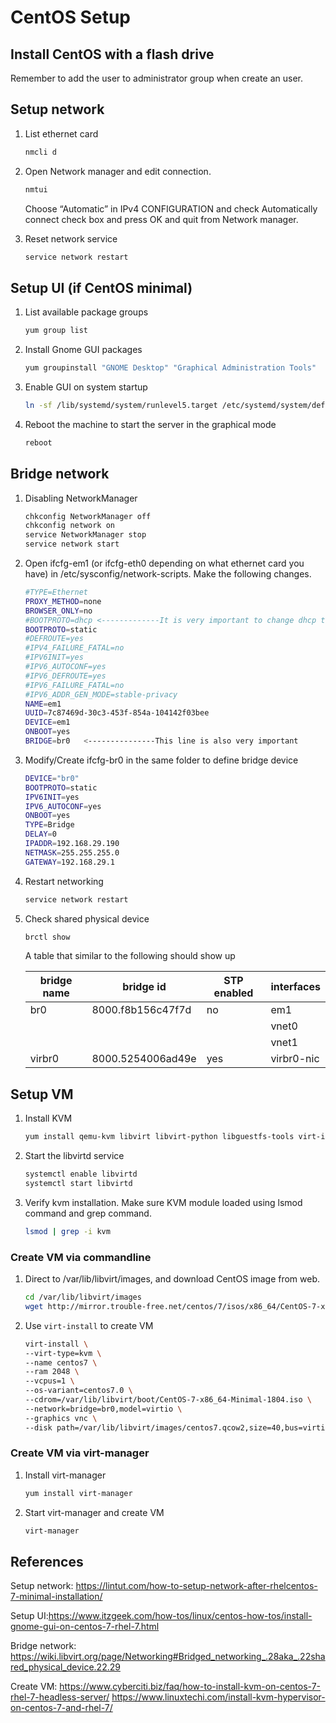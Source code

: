 # CentOS Setup

## Install CentOS with a flash drive
Remember to add the user to administrator group when create an user.

## Setup network

1. List ethernet card
    ```bash
    nmcli d
    ```

2. Open Network manager and edit connection.
    ```bash
    nmtui
    ```
    Choose “Automatic” in IPv4 CONFIGURATION and check Automatically connect check box and press OK and quit from Network manager.

3. Reset network service
    ```bash
    service network restart
    ```
    
## Setup UI (if CentOS minimal)

1. List available package groups
    ```bash
    yum group list
    ```
    
2. Install Gnome GUI packages
    ```bash
    yum groupinstall "GNOME Desktop" "Graphical Administration Tools"
    ```

3. Enable GUI on system startup
    ```bash
    ln -sf /lib/systemd/system/runlevel5.target /etc/systemd/system/default.target
    ```

4. Reboot the machine to start the server in the graphical mode
    ```bash
    reboot
    ```

## Bridge network

1. Disabling NetworkManager
    ```bash
    chkconfig NetworkManager off
    chkconfig network on
    service NetworkManager stop
    service network start
    ```

2. Open ifcfg-em1 (or ifcfg-eth0 depending on what ethernet card you have) in /etc/sysconfig/network-scripts. Make the following changes.

    ```bash
    #TYPE=Ethernet
    PROXY_METHOD=none
    BROWSER_ONLY=no
    #BOOTPROTO=dhcp <-------------It is very important to change dhcp to static
    BOOTPROTO=static
    #DEFROUTE=yes
    #IPV4_FAILURE_FATAL=no
    #IPV6INIT=yes
    #IPV6_AUTOCONF=yes
    #IPV6_DEFROUTE=yes
    #IPV6_FAILURE_FATAL=no
    #IPV6_ADDR_GEN_MODE=stable-privacy
    NAME=em1
    UUID=7c87469d-30c3-453f-854a-104142f03bee
    DEVICE=em1
    ONBOOT=yes
    BRIDGE=br0   <---------------This line is also very important
    ```

3. Modify/Create ifcfg-br0 in the same folder to define bridge device

    ```bash
    DEVICE="br0"
    BOOTPROTO=static
    IPV6INIT=yes
    IPV6_AUTOCONF=yes
    ONBOOT=yes
    TYPE=Bridge
    DELAY=0
    IPADDR=192.168.29.190
    NETMASK=255.255.255.0
    GATEWAY=192.168.29.1
    ```

4. Restart networking

    ```bash
    service network restart
    ```

5. Check shared physical device

    ```bash
    brctl show
    ```

    A table that similar to the following should show up

    | bridge name |     bridge id     | STP enabled | interfaces |
    | ----------- | ----------------- | ----------- | ---------- |
    | br0         | 8000.f8b156c47f7d | no          | em1        |
    |             |                   |             | vnet0      |
    |             |                   |             | vnet1      |
    | virbr0      | 8000.5254006ad49e | yes         | virbr0-nic |

## Setup VM

1. Install KVM
    
    ```bash
    yum install qemu-kvm libvirt libvirt-python libguestfs-tools virt-install
    ```

2. Start the libvirtd service

    ```bash
    systemctl enable libvirtd
    systemctl start libvirtd
    ```

3. Verify kvm installation. Make sure KVM module loaded using lsmod command and grep command.

    ```bash
    lsmod | grep -i kvm
    ```

### Create VM via commandline

1. Direct to /var/lib/libvirt/images, and download CentOS image from web.

    ```bash
    cd /var/lib/libvirt/images
    wget http://mirror.trouble-free.net/centos/7/isos/x86_64/CentOS-7-x86_64-Minimal-1804.iso
    ```

2. Use <code>virt-install</code> to create VM

    ```bash
    virt-install \
    --virt-type=kvm \
    --name centos7 \
    --ram 2048 \
    --vcpus=1 \
    --os-variant=centos7.0 \    
    --cdrom=/var/lib/libvirt/boot/CentOS-7-x86_64-Minimal-1804.iso \
    --network=bridge=br0,model=virtio \
    --graphics vnc \
    --disk path=/var/lib/libvirt/images/centos7.qcow2,size=40,bus=virtio,format=qcow2
    ```

### Create VM via virt-manager

1. Install virt-manager

    ```bash
    yum install virt-manager
    ```

2. Start virt-manager and create VM

    ```bash
    virt-manager
    ```


## References
Setup network: https://lintut.com/how-to-setup-network-after-rhelcentos-7-minimal-installation/

Setup UI:https://www.itzgeek.com/how-tos/linux/centos-how-tos/install-gnome-gui-on-centos-7-rhel-7.html

Bridge network:
https://wiki.libvirt.org/page/Networking#Bridged_networking_.28aka_.22shared_physical_device.22.29

Create VM:
https://www.cyberciti.biz/faq/how-to-install-kvm-on-centos-7-rhel-7-headless-server/
https://www.linuxtechi.com/install-kvm-hypervisor-on-centos-7-and-rhel-7/

